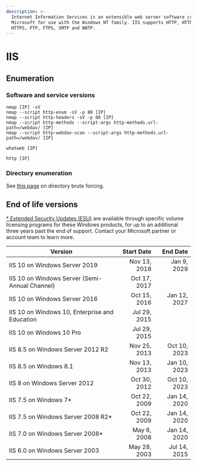 ```yaml
---
description: >-
  Internet Information Services is an extensible web server software created by
  Microsoft for use with the Windows NT family. IIS supports HTTP, HTTP/2,
  HTTPS, FTP, FTPS, SMTP and NNTP.
---
```


# IIS

## Enumeration

### Software and service versions

```
nmap [IP] -sV
nmap --script http-enum -sV -p 80 [IP]
nmap --script http-headers -sV -p 80 [IP]
nmap --script http-methods --script-args http-methods.url-path=/webdav/ [IP]
nmap --script http-webdav-scan --script-args http-methods.url-path=/webdav/ [IP]

whatweb [IP]

http [IP]
```

### Directory enumeration

See [this page](../web-application/directory-brute-forcing.md) on directory brute forcing.&#x20;

## End of life versions

[\* Extended Security Updates (ESU)](https://docs.microsoft.com/en-us/lifecycle/faq/extended-security-updates#esu-availability-and-end-dates) are available through specific volume licensing programs for these Windows products, for up to an additional three years past the end of support. Contact your Microsoft partner or account team to learn more.

| Version                                        |   Start Date |     End Date |
| ---------------------------------------------- | -----------: | -----------: |
| IIS 10 on Windows Server 2019                  | Nov 13, 2018 |  Jan 9, 2029 |
| IIS 10 on Windows Server (Semi-Annual Channel) | Oct 17, 2017 |              |
| IIS 10 on Windows Server 2016                  | Oct 15, 2016 | Jan 12, 2027 |
| IIS 10 on Windows 10, Enterprise and Education | Jul 29, 2015 |              |
| IIS 10 on Windows 10 Pro                       | Jul 29, 2015 |              |
| IIS 8.5 on Windows Server 2012 R2              | Nov 25, 2013 | Oct 10, 2023 |
| IIS 8.5 on Windows 8.1                         | Nov 13, 2013 | Jan 10, 2023 |
| IIS 8 on Windows Server 2012                   | Oct 30, 2012 | Oct 10, 2023 |
| IIS 7.5 on Windows 7\*                         | Oct 22, 2009 | Jan 14, 2020 |
| IIS 7.5 on Windows Server 2008 R2\*            | Oct 22, 2009 | Jan 14, 2020 |
| IIS 7.0 on Windows Server 2008\*               |  May 6, 2008 | Jan 14, 2020 |
| IIS 6.0 on Windows Server 2003                 | May 28, 2003 | Jul 14, 2015 |

